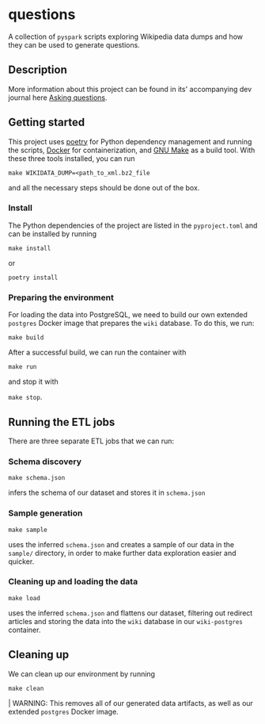 # questions

A collection of `pyspark` scripts exploring Wikipedia data dumps and how they can be used to generate questions.

## Description

More information about this project can be found in its' accompanying dev journal here [Asking questions](https://mkolarek.github.io/posts/asking-questions-pt-1/).

## Getting started

This project uses [poetry](https://python-poetry.org/) for Python dependency management and running the scripts, [Docker](https://www.docker.com/) for containerization, and [GNU Make](https://www.gnu.org/software/make/) as a build tool. With these three tools installed, you can run

`make WIKIDATA_DUMP=<path_to_xml.bz2_file`

and all the necessary steps should be done out of the box.

### Install

The Python dependencies of the project are listed in the `pyproject.toml` and can be installed by running

`make install`

or 

`poetry install`

### Preparing the environment

For loading the data into PostgreSQL, we need to build our own extended `postgres` Docker image that prepares the `wiki` database. To do this, we run:

`make build`

After a successful build, we can run the container with

`make run`

and stop it with 

`make stop`.

## Running the ETL jobs

There are three separate ETL jobs that we can run:

### Schema discovery

`make schema.json`

infers the schema of our dataset and stores it in `schema.json`

### Sample generation

`make sample`

uses the inferred `schema.json` and creates a sample of our data in the `sample/` directory, in order to make further data exploration easier and quicker.

### Cleaning up and loading the data

`make load`

uses the inferred `schema.json` and flattens our dataset, filtering out redirect articles and storing the data into the `wiki` database in our `wiki-postgres` container.

## Cleaning up

We can clean up our environment by running

`make clean`

| WARNING: This removes all of our generated data artifacts, as well as our extended `postgres` Docker image.
